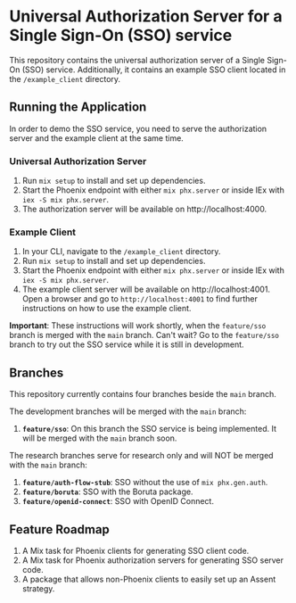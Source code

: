 # Universal Authorization Server for a Single Sign-On (SSO) service
This repository contains the universal authorization server of a Single Sign-On (SSO) service. Additionally, it contains an example SSO client located in the `/example_client` directory.

## Running the Application
In order to demo the SSO service, you need to serve the authorization server and the example client at the same time.

### Universal Authorization Server
1. Run `mix setup` to install and set up dependencies.
1. Start the Phoenix endpoint with either `mix phx.server` or inside IEx with `iex -S mix phx.server`.
1. The authorization server will be available on http://localhost:4000.

### Example Client
1. In your CLI, navigate to the `/example_client` directory.
1. Run `mix setup` to install and set up dependencies.
1. Start the Phoenix endpoint with either `mix phx.server` or inside IEx with `iex -S mix phx.server`.
1. The example client server will be available on http://localhost:4001. Open a browser and go to `http://localhost:4001` to find further instructions on how to use the example client.

**Important**: These instructions will work shortly, when the `feature/sso` branch is merged with the `main` branch. Can't wait? Go to the `feature/sso` branch to try out the SSO service while it is still in development.

## Branches
This repository currently contains four branches beside the `main` branch.

The development branches will be merged with the `main` branch:
1. **`feature/sso`**: On this branch the SSO service is being implemented. It will be merged with the `main` branch soon.

The research branches serve for research only and will NOT be merged with the `main` branch:
1. **`feature/auth-flow-stub`**: SSO without the use of `mix phx.gen.auth`.
1. **`feature/boruta`**: SSO with the Boruta package.
1. **`feature/openid-connect`**: SSO with OpenID Connect.

## Feature Roadmap
1. A Mix task for Phoenix clients for generating SSO client code.
1. A Mix task for Phoenix authorization servers for generating SSO server code.
1. A package that allows non-Phoenix clients to easily set up an Assent strategy.
